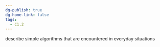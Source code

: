 ```yaml
---
dg-publish: true
dg-home-link: false
tags:
  - C1.2
---
```

describe simple algorithms that are encountered in everyday situations